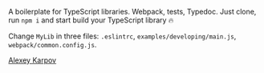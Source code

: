 A boilerplate for TypeScript libraries. Webpack, tests, Typedoc. Just clone, run `npm i` and start build your TypeScript library 🔥

Change `MyLib` in three files: `.eslintrc`, `examples/developing/main.js`, `webpack/common.config.js`.

[Alexey Karpov](https://github.com/cherurg)
